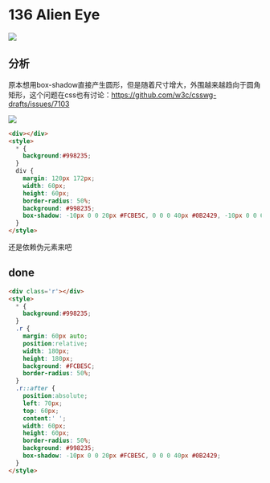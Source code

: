 # 136 Alien Eye

![](https://raw.githubusercontent.com/sari3l/css_battle/main/media/16770497130280/16770517039679.jpg)

## 分析

原本想用box-shadow直接产生圆形，但是随着尺寸增大，外围越来越趋向于圆角矩形，这个问题在css也有讨论：https://github.com/w3c/csswg-drafts/issues/7103

![](https://raw.githubusercontent.com/sari3l/css_battle/main/media/16770497130280/16770498570500.jpg)

```html
<div></div>
<style>
  * {
    background:#998235;
  }
  div {
    margin: 120px 172px;
    width: 60px;
    height: 60px;
    border-radius: 50%;
    background: #998235;
    box-shadow: -10px 0 0 20px #FCBE5C, 0 0 0 40px #0B2429, -10px 0 0 60px #FCBE5C;
  }
</style>
```

还是依赖伪元素来吧

## done

```html
<div class='r'></div>
<style>
  * {
    background:#998235;
  }
  .r {
    margin: 60px auto;
    position:relative;
    width: 180px;
    height: 180px;
    background: #FCBE5C;
    border-radius: 50%;
  }
  .r::after {
    position:absolute;
    left: 70px;
    top: 60px;
    content:' ';
    width: 60px;
    height: 60px;
    border-radius: 50%;
    background: #998235;
    box-shadow: -10px 0 0 20px #FCBE5C, 0 0 0 40px #0B2429;
  }
</style>
```